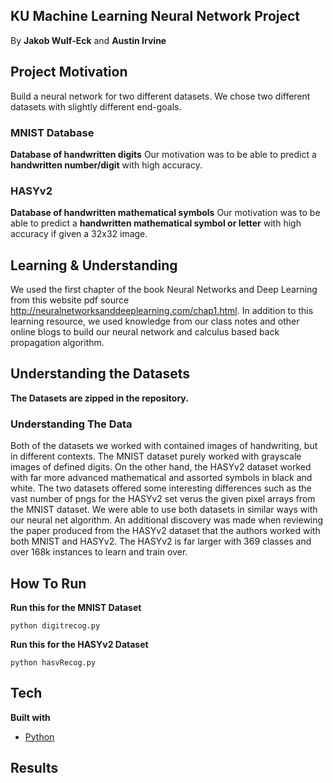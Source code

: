 ## KU Machine Learning Neural Network Project
By **Jakob Wulf-Eck** and **Austin Irvine**

## Project Motivation
Build a neural network for two different datasets. We chose two different datasets with slightly different end-goals.

### MNIST Database
**Database of handwritten digits**
Our motivation was to be able to predict a **handwritten number/digit** with high accuracy.

### HASYv2 
**Database of handwritten mathematical symbols**
Our motivation was to be able to predict a **handwritten mathematical symbol or letter** with high accuracy if given a 32x32 image.

## Learning & Understanding
We used the first chapter of the book Neural Networks and Deep Learning from this website pdf source http://neuralnetworksanddeeplearning.com/chap1.html.
In addition to this learning resource, we used knowledge from our class notes and other online blogs to build our neural network and calculus
based back propagation algorithm.

## Understanding the Datasets
**The Datasets are zipped in the repository.**

### Understanding The Data
Both of the datasets we worked with contained images of handwriting, but in different contexts. The MNIST dataset purely worked with grayscale images of defined digits. On the other hand, the HASYv2 dataset worked with far more advanced mathematical and assorted symbols in black and white. The two datasets offered some interesting differences such as the vast number of pngs for the HASYv2 set verus the given pixel arrays from the MNIST dataset. We were able to use both datasets in similar ways with our neural net algorithm. An additional discovery was made when reviewing the paper produced from the HASYv2 dataset that the authors worked with both MNIST and HASYv2. The HASYv2 is far larger with 369 classes and over 168k instances to learn and train over.

## How To Run

**Run this for the MNIST Dataset**
```
python digitrecog.py
```

**Run this for the HASYv2 Dataset**
```
python hasvRecog.py
```

## Tech

<b>Built with</b>
- [Python](https://www.python.org/)

## Results

